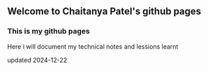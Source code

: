 ## Welcome to Chaitanya Patel's github pages

### This is my github pages
Here i will document my technical notes and lessions learnt 

updated 2024-12-22
